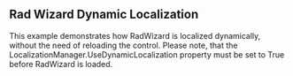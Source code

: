 ## Rad Wizard Dynamic Localization
This example demonstrates how RadWizard is localized dynamically, without the need of reloading the control. Please note, that the LocalizationManager.UseDynamicLocalization property must be set to True before RadWizard is loaded.